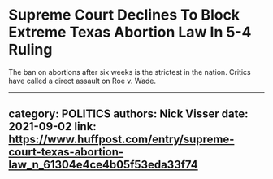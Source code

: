 # Supreme Court Declines To Block Extreme Texas Abortion Law In 5-4 Ruling

The ban on abortions after six weeks is the strictest in the nation. Critics have called a direct assault on Roe v. Wade.

---
category: POLITICS
authors: Nick Visser
date: 2021-09-02
link: https://www.huffpost.com/entry/supreme-court-texas-abortion-law_n_61304e4ce4b05f53eda33f74
---
